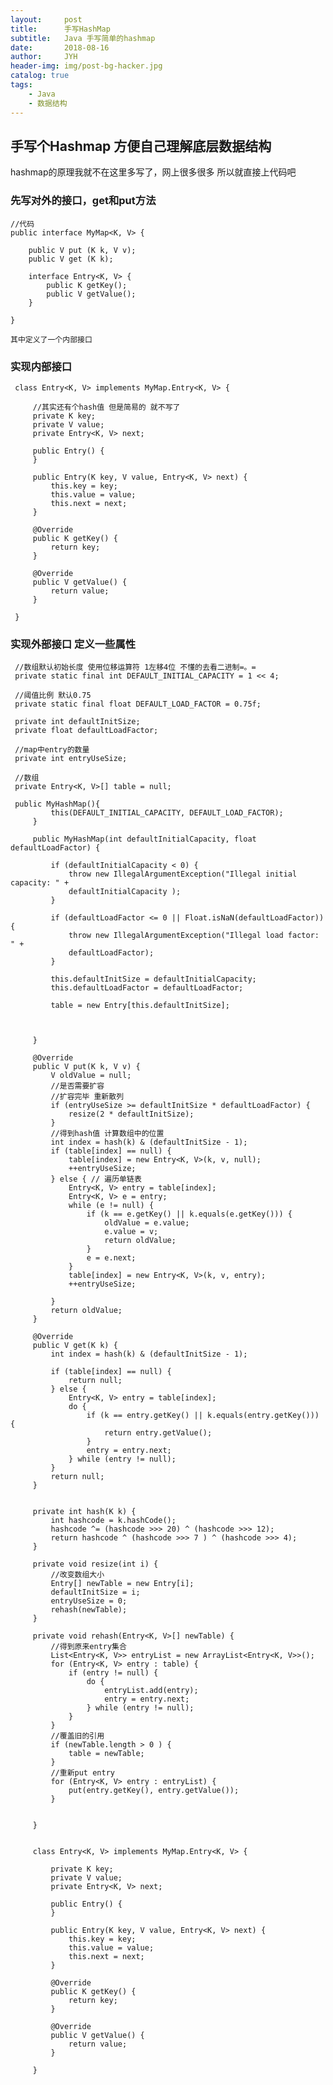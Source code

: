```yaml
---
layout:     post
title:      手写HashMap 
subtitle:   Java 手写简单的hashmap
date:       2018-08-16
author:     JYH
header-img: img/post-bg-hacker.jpg
catalog: true
tags:
    - Java
    - 数据结构
---
```


## 手写个Hashmap 方便自己理解底层数据结构
 
 hashmap的原理我就不在这里多写了，网上很多很多
 所以就直接上代码吧
 
### 先写对外的接口，get和put方法
 
    //代码
    public interface MyMap<K, V> {
    
        public V put (K k, V v);
        public V get (K k);
       
        interface Entry<K, V> {
            public K getKey();
            public V getValue();
        }
    
    }
    
    其中定义了一个内部接口
    
### 实现内部接口
     class Entry<K, V> implements MyMap.Entry<K, V> {
            
         //其实还有个hash值 但是简易的 就不写了
         private K key;
         private V value;
         private Entry<K, V> next;
 
         public Entry() {
         }
 
         public Entry(K key, V value, Entry<K, V> next) {
             this.key = key;
             this.value = value;
             this.next = next;
         }
 
         @Override
         public K getKey() {
             return key;
         }
 
         @Override
         public V getValue() {
             return value;
         }
 
     }
 
 
### 实现外部接口 定义一些属性
 
     //数组默认初始长度 使用位移运算符 1左移4位 不懂的去看二进制=。=
     private static final int DEFAULT_INITIAL_CAPACITY = 1 << 4;
    
     //阈值比例 默认0.75
     private static final float DEFAULT_LOAD_FACTOR = 0.75f;
    
     private int defaultInitSize;
     private float defaultLoadFactor;
    
     //map中entry的数量
     private int entryUseSize;
    
     //数组
     private Entry<K, V>[] table = null;
     
     public MyHashMap(){
             this(DEFAULT_INITIAL_CAPACITY, DEFAULT_LOAD_FACTOR);
         }
     
         public MyHashMap(int defaultInitialCapacity, float defaultLoadFactor) {
     
             if (defaultInitialCapacity < 0) {
                 throw new IllegalArgumentException("Illegal initial capacity: " +
                 defaultInitialCapacity );
             }
     
             if (defaultLoadFactor <= 0 || Float.isNaN(defaultLoadFactor)) {
                 throw new IllegalArgumentException("Illegal load factor: " +
                 defaultLoadFactor);
             }
     
             this.defaultInitSize = defaultInitialCapacity;
             this.defaultLoadFactor = defaultLoadFactor;
     
             table = new Entry[this.defaultInitSize];
     
     
     
         }
     
         @Override
         public V put(K k, V v) {
             V oldValue = null;
             //是否需要扩容
             //扩容完毕 重新散列
             if (entryUseSize >= defaultInitSize * defaultLoadFactor) {
                 resize(2 * defaultInitSize);
             }
             //得到hash值 计算数组中的位置
             int index = hash(k) & (defaultInitSize - 1);
             if (table[index] == null) {
                 table[index] = new Entry<K, V>(k, v, null);
                 ++entryUseSize;
             } else { // 遍历单链表
                 Entry<K, V> entry = table[index];
                 Entry<K, V> e = entry;
                 while (e != null) {
                     if (k == e.getKey() || k.equals(e.getKey())) {
                         oldValue = e.value;
                         e.value = v;
                         return oldValue;
                     }
                     e = e.next;
                 }
                 table[index] = new Entry<K, V>(k, v, entry);
                 ++entryUseSize;
     
             }
             return oldValue;
         }
     
         @Override
         public V get(K k) {
             int index = hash(k) & (defaultInitSize - 1);
     
             if (table[index] == null) {
                 return null;
             } else {
                 Entry<K, V> entry = table[index];
                 do {
                     if (k == entry.getKey() || k.equals(entry.getKey())) {
                         return entry.getValue();
                     }
                     entry = entry.next;
                 } while (entry != null);
             }
             return null;
         }
     
     
         private int hash(K k) {
             int hashcode = k.hashCode();
             hashcode ^= (hashcode >>> 20) ^ (hashcode >>> 12);
             return hashcode ^ (hashcode >>> 7 ) ^ (hashcode >>> 4);
         }
     
         private void resize(int i) {
             //改变数组大小
             Entry[] newTable = new Entry[i];
             defaultInitSize = i;
             entryUseSize = 0;
             rehash(newTable);
         }
     
         private void rehash(Entry<K, V>[] newTable) {
             //得到原来entry集合
             List<Entry<K, V>> entryList = new ArrayList<Entry<K, V>>();
             for (Entry<K, V> entry : table) {
                 if (entry != null) {
                     do {
                         entryList.add(entry);
                         entry = entry.next;
                     } while (entry != null);
                 }
             }
             //覆盖旧的引用
             if (newTable.length > 0 ) {
                 table = newTable;
             }
             //重新put entry
             for (Entry<K, V> entry : entryList) {
                 put(entry.getKey(), entry.getValue());
             }
     
     
         }
     
     
         class Entry<K, V> implements MyMap.Entry<K, V> {
     
             private K key;
             private V value;
             private Entry<K, V> next;
     
             public Entry() {
             }
     
             public Entry(K key, V value, Entry<K, V> next) {
                 this.key = key;
                 this.value = value;
                 this.next = next;
             }
     
             @Override
             public K getKey() {
                 return key;
             }
     
             @Override
             public V getValue() {
                 return value;
             }
     
         }